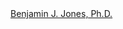<script type="text/javascript" src="https://platform.linkedin.com/badges/js/profile.js" async defer></script><div class="LI-profile-badge"  data-version="v1" data-size="medium" data-locale="en_US" data-type="horizontal" data-theme="dark" data-vanity="benjamin-j-jones-ph-d-8015368"><a class="LI-simple-link" href='https://www.linkedin.com/in/benjamin-j-jones-ph-d-8015368?trk=profile-badge'>Benjamin J. Jones, Ph.D.</a></div>
###
###
###
###
###
###
###
###
